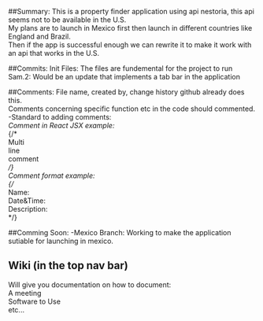 ##Summary:
This is a property finder application using api nestoria, this api seems not to be available in the U.S. <br>
My plans are to launch in Mexico first then launch in different countries like England and Brazil. <br>
Then if the app is successful enough we can rewrite it to make it work with an api that works in the U.S. <br>


##Commits: 
  Init Files: The files are fundemental for the project to run <br>
  Sam.2: Would be an update that implements a tab bar in the application <br>
  

##Comments: 
 File name, created by, change history github already does this. <br>
 Comments concerning specific function etc in the code should commented. <br>
 -Standard to adding comments: <br>
 <i> Comment in React JSX example: </i> <br>
    {/* <br>
      Multi <br>
      line <br>
      comment <br>
    */}  <br>
 <i> Comment format example: </i> <br>
    {/* <br>
      Name: <br>
      Date&Time:<br>
      Description: <br>
    */}  <br>


##Comming Soon:
  -Mexico Branch: Working to make the application sutiable for launching in mexico. <br>

## Wiki (in the top nav bar) 
Will give you documentation on how to document: <br>
A meeting <br>
Software to Use <br>
etc... <br>
